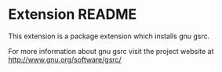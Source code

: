 # Extension README

This extension is a package extension which installs gnu gsrc.

For more information about gnu gsrc visit the project website at
http://www.gnu.org/software/gsrc/

